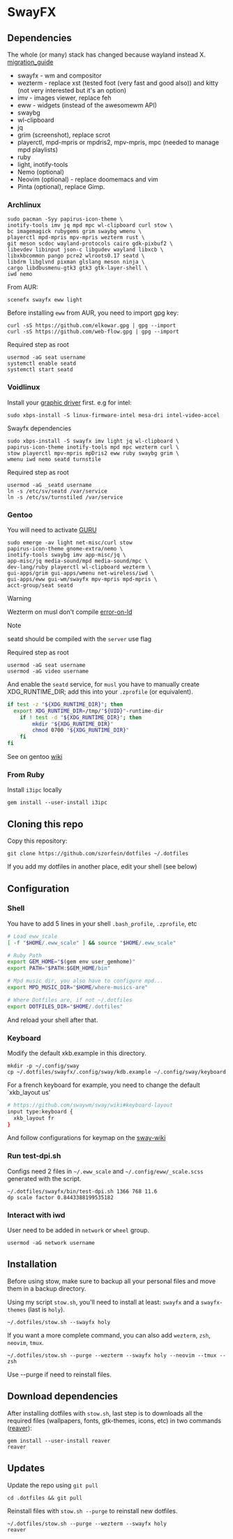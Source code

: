 # SwayFX

## Dependencies
The whole (or many) stack has changed because wayland instead X.
[migration_guide](https://github.com/swaywm/sway/wiki/i3-Migration-Guide)

- swayfx - wm and compositor
- wezterm - replace xst (tested foot (very fast and good also)) and kitty (not very interested but it's an option)
- imv - images viewer, replace feh
- eww - widgets (instead of the awesomewm API)
- swaybg
- wl-clipboard
- jq
- grim (screenshot), replace scrot
- playerctl, mpd-mpris or mpdris2, mpv-mpris, mpc (needed to manage mpd playlists)
- ruby
- light, inotify-tools
- Nemo (optional)
- Neovim (optional) - replace doomemacs and vim
- Pinta (optional), replace Gimp.

### Archlinux

    sudo pacman -Syy papirus-icon-theme \
    inotify-tools imv jq mpd mpc wl-clipboard curl stow \
    bc imagemagick rubygems grim swaybg wmenu \
    playerctl mpd-mpris mpv-mpris wezterm rust \ 
    git meson scdoc wayland-protocols cairo gdk-pixbuf2 \
    libevdev libinput json-c libgudev wayland libxcb \
	libxkbcommon pango pcre2 wlroots0.17 seatd \
    libdrm libglvnd pixman glslang meson ninja \
    cargo libdbusmenu-gtk3 gtk3 gtk-layer-shell \
    iwd nemo

From AUR:

    scenefx swayfx eww light

Before installing `eww` from AUR, you need to import gpg key:

    curl -sS https://github.com/elkowar.gpg | gpg --import
    curl -sS https://github.com/web-flow.gpg | gpg --import

Required step as root

    usermod -aG seat username
    systemctl enable seatd
    systemctl start seatd

### Voidlinux
Install your [graphic driver](https://docs.voidlinux.org/config/graphical-session/graphics-drivers/index.html) first. e.g for intel:

    sudo xbps-install -S linux-firmware-intel mesa-dri intel-video-accel
 
Swayfx dependencies

    sudo xbps-install -S swayfx imv light jq wl-clipboard \
    papirus-icon-theme inotify-tools mpd mpc wezterm curl \
    stow playerctl mpv-mpris mpDris2 eww ruby swaybg grim \
    wmenu iwd nemo seatd turnstile

Required step as root

    usermod -aG _seatd username
    ln -s /etc/sv/seatd /var/service
    ln -s /etc/sv/turnstiled /var/service

### Gentoo
You will need to activate [GURU](https://github.com/gentoo/guru)

    sudo emerge -av light net-misc/curl stow
    papirus-icon-theme gnome-extra/nemo \
    inotify-tools swaybg imv app-misc/jq \
    app-misc/jq media-sound/mpd media-sound/mpc \
    dev-lang/ruby playerctl wl-clipboard wezterm \
    gui-apps/grim gui-apps/wmenu net-wireless/iwd \
    gui-apps/eww gui-wm/swayfx mpv-mpris mpd-mpris \
    acct-group/seat seatd

> [!WARNING]
> Wezterm on musl don't compile [error-on-ld](https://bugs.gentoo.org/937717)

> [!NOTE]
> seatd should be compiled with the `server` use flag

Required step as root

    usermod -aG seat username
    usermod -aG video username
    
And enable the `seatd` service, for `musl` you have to manually create XDG_RUNTIME_DIR; add this into your `.zprofile` (or equivalent).

```sh
if test -z "${XDG_RUNTIME_DIR}"; then
  export XDG_RUNTIME_DIR=/tmp/"${UID}"-runtime-dir
    if ! test -d "${XDG_RUNTIME_DIR}"; then
        mkdir "${XDG_RUNTIME_DIR}"
        chmod 0700 "${XDG_RUNTIME_DIR}"
    fi
fi
```
See on gentoo [wiki](https://wiki.gentoo.org/wiki/Sway#Starting_Sway_manually)

### From Ruby
Install `i3ipc` locally

    gem install --user-install i3ipc

## Cloning this repo
Copy this repository:

    git clone https://github.com/szorfein/dotfiles ~/.dotfiles

If you add my dotfiles in another place, edit your shell (see below)

## Configuration

### Shell
You have to add 5 lines in your shell `.bash_profile`, `.zprofile`, etc

```sh
# Load eww_scale
[ -f "$HOME/.eww_scale" ] && source "$HOME/.eww_scale"

# Ruby Path
export GEM_HOME="$(gem env user_gemhome)"
export PATH="$PATH:$GEM_HOME/bin"

# Mpd music dir, you also have to configure mpd...
export MPD_MUSIC_DIR="$HOME/where-musics-are"

# Where Dotfiles are, if not ~/.dotfiles
export DOTFILES_DIR="$HOME/.dotfiles"
```
And reload your shell after that.

### Keyboard
Modify the default xkb.example in this directory.

    mkdir -p ~/.config/sway
    cp ~/.dotfiles/swayfx/.config/sway/kdb.example ~/.config/sway/keyboard

For a french keyboard for example, you need to change the default `xkb_layout us'

```sh
# https://github.com/swaywm/sway/wiki#keyboard-layout
input type:keyboard {
  xkb_layout fr
}
```

And follow configurations for keymap on the [sway-wiki](https://github.com/swaywm/sway/wiki#locale-specific-configuration-tricks)

### Run test-dpi.sh
Configs need 2 files in `~/.eww_scale` and `~/.config/eww/_scale.scss` generated with the script.

    ~/.dotfiles/swayfx/bin/test-dpi.sh 1366 768 11.6
    dp scale factor 0.8443388199535182

### Interact with iwd
User need to be added in `network` or `wheel` group.

    usermod -aG network username

## Installation
Before using stow, make sure to backup all your personal files and move them in a backup directory.

Using my script `stow.sh`, you'll need to install at least:
`swayfx` and a `swayfx-themes` (last is `holy`).

    ~/.dotfiles/stow.sh --swayfx holy

If you want a more complete command, you can also add `wezterm`, `zsh`, `neovim`, `tmux`.

    ~/.dotfiles/stow.sh --purge --wezterm --swayfx holy --neovim --tmux --zsh

Use --purge if need to reinstall files.

## Download dependencies
After installing dotfiles with `stow.sh`, last step is to downloads all the required files (wallpapers, fonts, gtk-themes, icons, etc) in two commands ([reaver](https://geeksrepos.com/szorfein/reaver)):

    gem install --user-install reaver
    reaver

## Updates
Update the repo using `git pull`

    cd .dotfiles && git pull

Reinstall files with `stow.sh --purge` to reinstall new dotfiles.

    ~/.dotfiles/stow.sh --purge --wezterm --swayfx holy
    reaver
